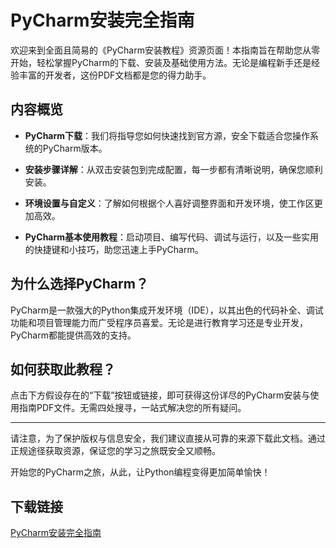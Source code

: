 # PyCharm安装完全指南

欢迎来到全面且简易的《PyCharm安装教程》资源页面！本指南旨在帮助您从零开始，轻松掌握PyCharm的下载、安装及基础使用方法。无论是编程新手还是经验丰富的开发者，这份PDF文档都是您的得力助手。

## 内容概览

- **PyCharm下载**：我们将指导您如何快速找到官方源，安全下载适合您操作系统的PyCharm版本。
  
- **安装步骤详解**：从双击安装包到完成配置，每一步都有清晰说明，确保您顺利安装。
  
- **环境设置与自定义**：了解如何根据个人喜好调整界面和开发环境，使工作区更加高效。
  
- **PyCharm基本使用教程**：启动项目、编写代码、调试与运行，以及一些实用的快捷键和小技巧，助您迅速上手PyCharm。

## 为什么选择PyCharm？

PyCharm是一款强大的Python集成开发环境（IDE），以其出色的代码补全、调试功能和项目管理能力而广受程序员喜爱。无论是进行教育学习还是专业开发，PyCharm都能提供高效的支持。

## 如何获取此教程？

点击下方假设存在的“下载”按钮或链接，即可获得这份详尽的PyCharm安装与使用指南PDF文件。无需四处搜寻，一站式解决您的所有疑问。

---

请注意，为了保护版权与信息安全，我们建议直接从可靠的来源下载此文档。通过正规途径获取资源，保证您的学习之旅既安全又顺畅。

开始您的PyCharm之旅，从此，让Python编程变得更加简单愉快！

## 下载链接

[PyCharm安装完全指南](https://pan.quark.cn/s/73c0aac653c4)
